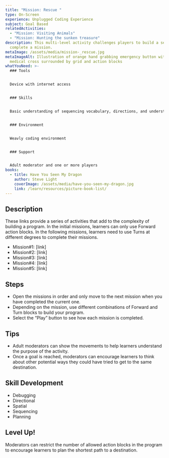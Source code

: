 ```yaml
---
title: "Mission: Rescue "
type: On-Screen
experience: Unplugged Coding Experience
subject: Goal Based
relatedActivities:
  - "Mission: Visiting Animals"
  - "Mission: Hunting the sunken treasure"
description: This multi-level activity challenges players to build a sequence to
  complete a mission.
metaImage: /assets/media/mission-_rescue.jpg
metaImageAlt: Illustration of orange hand grabbing emergency button with red
  medical cross surrounded by grid and action blocks
whatYouNeed: >-
  ### Tools


  Device with internet access


  ### Skills


  Basic understanding of sequencing vocabulary, directions, and understanding of the selected coding environment


  ### Environment


  Weavly coding environment


  ### Support


  Adult moderator and one or more players
books:
  - title: Have You Seen My Dragon
    author: Steve Light
    coverImage: /assets/media/have-you-seen-my-dragon.jpg
    link: /learn/resources/picture-book-list/
---
```

## Description

These links provide a series of activities that add to the complexity of building a program. In the initial missions, learners can only use Forward action blocks. In the following missions, learners need to use Turns at different degrees to complete their missions.

* Mission#1: \[link] 
* Mission#2: \[link] 
* Mission#3: \[link] 
* Mission#4: \[link] 
* Mission#5: \[link] 

## Steps

* Open the missions in order and only move to the next mission when you have completed the current one.
* Depending on the mission, use different combinations of Forward and Turn blocks to build your program.
* Select the “Play” button to see how each mission is completed.

## Tips

* Adult moderators can show the movements to help learners understand the purpose of the activity.
* Once a goal is reached, moderators can encourage learners to think about other potential ways they could have tried to get to the same destination.

## Skill Development

* Debugging
* Directional
* Spatial
* Sequencing
* Planning

## Level Up!

Moderators can restrict the number of allowed action blocks in the program to encourage learners to plan the shortest path to a destination.
